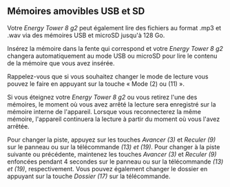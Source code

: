 ## Mémoires amovibles USB et SD

Votre *Energy Tower 8 g2* peut également lire des fichiers au format .mp3 et .wav via des mémoires USB et microSD jusqu'à 128 Go.

Insérez la mémoire dans la fente qui correspond et votre *Energy Tower 8 g2* changera automatiquement au mode USB ou microSD pour lire le contenu de la mémoire que vous avez insérée.

Rappelez-vous que si vous souhaitez changer le mode de lecture vous pouvez le faire en appuyant sur la touche « Mode (2) ou (11) ». 

Si vous éteignez votre *Energy Tower 8 g2* ou vous retirez l'une des mémoires, le moment où vous avez arrêté la lecture sera enregistré sur la mémoire interne de l'appareil. Lorsque vous reconnecterez la même mémoire, l'appareil continuera la lecture à partir du moment où vous l'avez arrêtée.

Pour changer la piste, appuyez sur les touches *Avancer (3)* et *Reculer (9)* sur le panneau ou sur la télécommande *(13) et (19)*. Pour changer à la piste suivante ou précédente, maintenez les touches *Avancer (3)* et *Reculer (9)* enfoncées pendant 4 secondes sur le panneau ou sur la télécommande *(13) et (19)*, respectivement.
Vous pouvez également changer le dossier en appuyant sur la touche *Dossier (17)* sur la télécommande.

